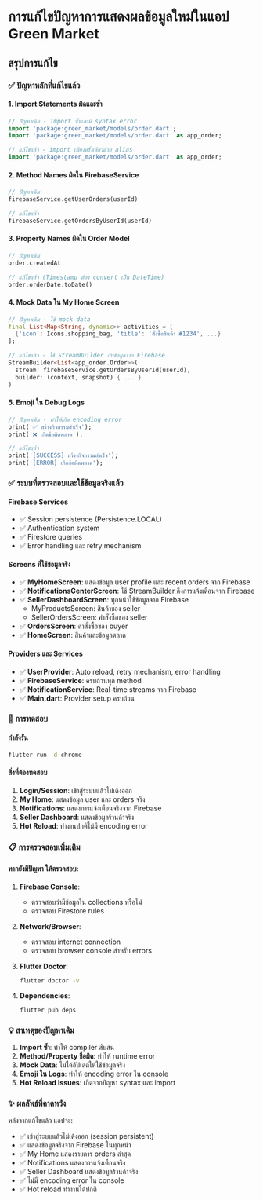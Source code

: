 # การแก้ไขปัญหาการแสดงผลข้อมูลใหม่ในแอป Green Market

## สรุปการแก้ไข

### ✅ ปัญหาหลักที่แก้ไขแล้ว

#### 1. Import Statements ผิดและซ้ำ
```dart
// ปัญหาเดิม - import ซ้ำและมี syntax error
import 'package:green_market/models/order.dart';
import 'package:green_market/models/order.dart' as app_order;

// แก้ไขแล้ว - import เพียงครั้งเดียวด้วย alias
import 'package:green_market/models/order.dart' as app_order;
```

#### 2. Method Names ผิดใน FirebaseService
```dart
// ปัญหาเดิม
firebaseService.getUserOrders(userId)

// แก้ไขแล้ว
firebaseService.getOrdersByUserId(userId)
```

#### 3. Property Names ผิดใน Order Model
```dart
// ปัญหาเดิม
order.createdAt

// แก้ไขแล้ว (Timestamp ต้อง convert เป็น DateTime)
order.orderDate.toDate()
```

#### 4. Mock Data ใน My Home Screen
```dart
// ปัญหาเดิม - ใช้ mock data
final List<Map<String, dynamic>> activities = [
  {'icon': Icons.shopping_bag, 'title': 'สั่งซื้อสินค้า #1234', ...}
];

// แก้ไขแล้ว - ใช้ StreamBuilder กับข้อมูลจาก Firebase
StreamBuilder<List<app_order.Order>>(
  stream: firebaseService.getOrdersByUserId(userId),
  builder: (context, snapshot) { ... }
)
```

#### 5. Emoji ใน Debug Logs
```dart
// ปัญหาเดิม - ทำให้เกิด encoding error
print('✅ สร้างกิจกรรมสำเร็จ');
print('❌ เกิดข้อผิดพลาด');

// แก้ไขแล้ว
print('[SUCCESS] สร้างกิจกรรมสำเร็จ');
print('[ERROR] เกิดข้อผิดพลาด');
```

### ✅ ระบบที่ตรวจสอบและใช้ข้อมูลจริงแล้ว

#### Firebase Services
- ✅ Session persistence (Persistence.LOCAL)
- ✅ Authentication system
- ✅ Firestore queries
- ✅ Error handling และ retry mechanism

#### Screens ที่ใช้ข้อมูลจริง
- ✅ **MyHomeScreen**: แสดงข้อมูล user profile และ recent orders จาก Firebase
- ✅ **NotificationsCenterScreen**: ใช้ StreamBuilder ดึงการแจ้งเตือนจาก Firebase
- ✅ **SellerDashboardScreen**: ทุกหน้าใช้ข้อมูลจาก Firebase
  - MyProductsScreen: สินค้าของ seller
  - SellerOrdersScreen: คำสั่งซื้อของ seller
- ✅ **OrdersScreen**: คำสั่งซื้อของ buyer
- ✅ **HomeScreen**: สินค้าและข้อมูลตลาด

#### Providers และ Services
- ✅ **UserProvider**: Auto reload, retry mechanism, error handling
- ✅ **FirebaseService**: ครบถ้วนทุก method
- ✅ **NotificationService**: Real-time streams จาก Firebase
- ✅ **Main.dart**: Provider setup ครบถ้วน

### 🔄 การทดสอบ

#### กำลังรัน
```bash
flutter run -d chrome
```

#### สิ่งที่ต้องทดสอบ
1. **Login/Session**: เข้าสู่ระบบแล้วไม่เด้งออก
2. **My Home**: แสดงข้อมูล user และ orders จริง
3. **Notifications**: แสดงการแจ้งเตือนจริงจาก Firebase
4. **Seller Dashboard**: แสดงข้อมูลร้านค้าจริง
5. **Hot Reload**: ทำงานปกติไม่มี encoding error

### 📋 การตรวจสอบเพิ่มเติม

#### หากยังมีปัญหา ให้ตรวจสอบ:

1. **Firebase Console**: 
   - ตรวจสอบว่ามีข้อมูลใน collections หรือไม่
   - ตรวจสอบ Firestore rules

2. **Network/Browser**: 
   - ตรวจสอบ internet connection
   - ตรวจสอบ browser console สำหรับ errors

3. **Flutter Doctor**: 
   ```bash
   flutter doctor -v
   ```

4. **Dependencies**: 
   ```bash
   flutter pub deps
   ```

### 💡 สาเหตุของปัญหาเดิม

1. **Import ซ้ำ**: ทำให้ compiler สับสน
2. **Method/Property ชื่อผิด**: ทำให้ runtime error
3. **Mock Data**: ไม่ได้อัปเดตให้ใช้ข้อมูลจริง
4. **Emoji ใน Logs**: ทำให้ encoding error ใน console
5. **Hot Reload Issues**: เกิดจากปัญหา syntax และ import

### ✨ ผลลัพธ์ที่คาดหวัง

หลังจากแก้ไขแล้ว แอปจะ:
- ✅ เข้าสู่ระบบแล้วไม่เด้งออก (session persistent)
- ✅ แสดงข้อมูลจริงจาก Firebase ในทุกหน้า
- ✅ My Home แสดงรายการ orders ล่าสุด
- ✅ Notifications แสดงการแจ้งเตือนจริง
- ✅ Seller Dashboard แสดงข้อมูลร้านค้าจริง
- ✅ ไม่มี encoding error ใน console
- ✅ Hot reload ทำงานได้ปกติ
